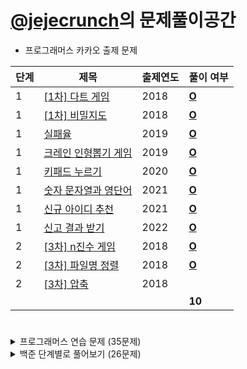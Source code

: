 # [@jejecrunch](https://github.com/jejecrunch)의 문제풀이공간

-   프로그래머스 카카오 출제 문제

| 단계 | 제목                                                                             | 출제연도 | 풀이 여부                                                                                            |
| ---- | -------------------------------------------------------------------------------- | -------- | ---------------------------------------------------------------------------------------------------- |
| 1    | [[1차] 다트 게임](https://programmers.co.kr/learn/courses/30/lessons/17682)      | 2018     | [**O**](https://github.com/jejecrunch/2021-winter-kakao/blob/main/jejecrunch/programmers/17682.java) |
| 1    | [[1차] 비밀지도](https://programmers.co.kr/learn/courses/30/lessons/17681)       | 2018     | [**O**](https://github.com/jejecrunch/2021-winter-kakao/blob/main/jejecrunch/programmers/17681.java) |
| 1    | [실패율](https://programmers.co.kr/learn/courses/30/lessons/42889)               | 2019     | [**O**](https://github.com/jejecrunch/2021-winter-kakao/blob/main/jejecrunch/programmers/42889.java) |
| 1    | [크레인 인형뽑기 게임](https://programmers.co.kr/learn/courses/30/lessons/64061) | 2019     | [**O**](https://github.com/jejecrunch/2021-winter-kakao/blob/main/jejecrunch/programmers/64061.java) |
| 1    | [키패드 누르기](https://programmers.co.kr/learn/courses/30/lessons/67256)        | 2020     | [**O**](https://github.com/jejecrunch/2021-winter-kakao/blob/main/jejecrunch/programmers/67256.java) |
| 1    | [숫자 문자열과 영단어](https://programmers.co.kr/learn/courses/30/lessons/81301) | 2021     | [**O**](https://github.com/jejecrunch/2021-winter-kakao/blob/main/jejecrunch/programmers/81301.java) |
| 1    | [신규 아이디 추천](https://programmers.co.kr/learn/courses/30/lessons/72410)     | 2021     | [**O**](https://github.com/jejecrunch/2021-winter-kakao/blob/main/jejecrunch/programmers/72410.java) |
| 1    | [신고 결과 받기](https://programmers.co.kr/learn/courses/30/lessons/92334)       | 2022     | [**O**](https://github.com/jejecrunch/2021-winter-kakao/blob/main/jejecrunch/programmers/92334.java) |
| 2    | [[3차] n진수 게임](https://programmers.co.kr/learn/courses/30/lessons/17687)     | 2018     | [**O**](https://github.com/jejecrunch/2021-winter-kakao/blob/main/jejecrunch/programmers/17687.java) |
| 2    | [[3차] 파일명 정렬](https://programmers.co.kr/learn/courses/30/lessons/17686)    | 2018     | [**O**](https://github.com/jejecrunch/2021-winter-kakao/blob/main/jejecrunch/programmers/17686.java) |
| 2    | [[3차] 압축](https://programmers.co.kr/learn/courses/30/lessons/17684)           | 2018     |                                                                                                      |
|      |                                                                                  |          | **10**                                                                                               |

#

<details>
<summary>프로그래머스 연습 문제 (35문제)</summary>
<div markdown="1">

| 카테고리   | 제목                                                                                    | 풀이 여부                                                                                            |
| ---------- | --------------------------------------------------------------------------------------- | ---------------------------------------------------------------------------------------------------- |
|            | [하샤드 수](https://programmers.co.kr/learn/courses/30/lessons/12947)                   | [**O**](https://github.com/jejecrunch/2021-winter-kakao/blob/main/jejecrunch/programmers/12947.java) |
|            | [콜라츠 추측](https://programmers.co.kr/learn/courses/30/lessons/12943)                 | [**O**](https://github.com/jejecrunch/2021-winter-kakao/blob/main/jejecrunch/programmers/12943.java) |
|            | [최대공약수와 최소공배수](https://programmers.co.kr/learn/courses/30/lessons/12935)     | [**O**](https://github.com/jejecrunch/2021-winter-kakao/blob/main/jejecrunch/programmers/12935.java) |
|            | [제일 작은 수 제거하기](https://programmers.co.kr/learn/courses/30/lessons/12940)       | [**O**](https://github.com/jejecrunch/2021-winter-kakao/blob/main/jejecrunch/programmers/12940.java) |
|            | [정수 제곱근 판별하기](https://programmers.co.kr/learn/courses/30/lessons/12934)        | [**O**](https://github.com/jejecrunch/2021-winter-kakao/blob/main/jejecrunch/programmers/12934.java) |
|            | [정수 내림차순으로 배치하기](https://programmers.co.kr/learn/courses/30/lessons/12933)  | [**O**](https://github.com/jejecrunch/2021-winter-kakao/blob/main/jejecrunch/programmers/12933.java) |
|            | [자연수 뒤집어 배열로 만들기](https://programmers.co.kr/learn/courses/30/lessons/12932) | [**O**](https://github.com/jejecrunch/2021-winter-kakao/blob/main/jejecrunch/programmers/12932.java) |
|            | [이상한 문자 만들기](https://programmers.co.kr/learn/courses/30/lessons/12930)          | [**O**](https://github.com/jejecrunch/2021-winter-kakao/blob/main/jejecrunch/programmers/12930.java) |
|            | [약수의 합](https://programmers.co.kr/learn/courses/30/lessons/12928)                   | [**O**](https://github.com/jejecrunch/2021-winter-kakao/blob/main/jejecrunch/programmers/12928.java) |
|            | [시저 암호](https://programmers.co.kr/learn/courses/30/lessons/12932)                   | [**O**](https://github.com/jejecrunch/2021-winter-kakao/blob/main/jejecrunch/programmers/12926.java) |
|            | [소수 찾기](https://programmers.co.kr/learn/courses/30/lessons/12921)                   | [**O**](https://github.com/jejecrunch/2021-winter-kakao/blob/main/jejecrunch/programmers/12921.java) |
|            | [나누어지는 숫자 배열](https://programmers.co.kr/learn/courses/30/lessons/12910)        | [**O**](https://github.com/jejecrunch/2021-winter-kakao/blob/main/jejecrunch/programmers/12910.java) |
|            | [같은 숫자는 싫어](https://programmers.co.kr/learn/courses/30/lessons/12906)            | [**O**](https://github.com/jejecrunch/2021-winter-kakao/blob/main/jejecrunch/programmers/12906.java) |
| 탐욕법     | [체육복](https://programmers.co.kr/learn/courses/30/lessons/42862)                      | [**O**](https://github.com/jejecrunch/2021-winter-kakao/blob/main/jejecrunch/programmers/42862.java) |
| 완전탐색   | [모의고사](https://programmers.co.kr/learn/courses/30/lessons/42840)                    | [**O**](https://github.com/jejecrunch/2021-winter-kakao/blob/main/jejecrunch/programmers/42840.java) |
| 정렬       | [K번째 수](https://programmers.co.kr/learn/courses/30/lessons/42748)                    | [**O**](https://github.com/jejecrunch/2021-winter-kakao/blob/main/jejecrunch/programmers/42748.java) |
| 해시       | [완주하지 못한 선수](https://programmers.co.kr/learn/courses/30/lessons/42576)          | [**O**](https://github.com/jejecrunch/2021-winter-kakao/blob/main/jejecrunch/programmers/42576.java) |
|            | [N개의 최소공배수](https://programmers.co.kr/learn/courses/30/lessons/12953)            | [**O**](https://github.com/jejecrunch/2021-winter-kakao/blob/main/jejecrunch/programmers/12953.java) |
|            | [JadenCase 문자열 만들기](https://programmers.co.kr/learn/courses/30/lessons/12951)     | [**O**](https://github.com/jejecrunch/2021-winter-kakao/blob/main/jejecrunch/programmers/12951.java) |
|            | [행렬의 곱셈](https://programmers.co.kr/learn/courses/30/lessons/12949)                 | [**O**](https://github.com/jejecrunch/2021-winter-kakao/blob/main/jejecrunch/programmers/12949.java) |
|            | [피보나치 수](https://programmers.co.kr/learn/courses/30/lessons/12945)                 | [**O**](https://github.com/jejecrunch/2021-winter-kakao/blob/main/jejecrunch/programmers/12945.java) |
|            | [최솟값 만들기](https://programmers.co.kr/learn/courses/30/lessons/12941)               | [**O**](https://github.com/jejecrunch/2021-winter-kakao/blob/main/jejecrunch/programmers/12941.java) |
|            | [최댓값과 최솟값](https://programmers.co.kr/learn/courses/30/lessons/12939)             | [**O**](https://github.com/jejecrunch/2021-winter-kakao/blob/main/jejecrunch/programmers/12939.java) |
|            | [숫자의 표현](https://programmers.co.kr/learn/courses/30/lessons/12924)                 | [**O**](https://github.com/jejecrunch/2021-winter-kakao/blob/main/jejecrunch/programmers/12924.java) |
| 동적계획법 | [땅따먹기](https://programmers.co.kr/learn/courses/30/lessons/12913)                    | [**O**](https://github.com/jejecrunch/2021-winter-kakao/blob/main/jejecrunch/programmers/12913.java) |
|            | [다음 큰 숫자](https://programmers.co.kr/learn/courses/30/lessons/12911)                | [**O**](https://github.com/jejecrunch/2021-winter-kakao/blob/main/jejecrunch/programmers/12911.java) |
|            | [올바른 괄호](https://programmers.co.kr/learn/courses/30/lessons/12909)                 | [**O**](https://github.com/jejecrunch/2021-winter-kakao/blob/main/jejecrunch/programmers/12909.java) |
| BFS, DP    | [가장 큰 정사각형 찾기](https://programmers.co.kr/learn/courses/30/lessons/12905)       | [**O**](https://github.com/jejecrunch/2021-winter-kakao/blob/main/jejecrunch/programmers/12905.java) |
| 탐욕법     | [구명보트](https://programmers.co.kr/learn/courses/30/lessons/42885)                    | [**O**](https://github.com/jejecrunch/2021-winter-kakao/blob/main/jejecrunch/programmers/42885.java) |
| 완전탐색   | [카펫](https://programmers.co.kr/learn/courses/30/lessons/42842)                        | [**O**](https://github.com/jejecrunch/2021-winter-kakao/blob/main/jejecrunch/programmers/42842.java) |
| 스택, 큐   | [다리를 지나는 트럭](https://programmers.co.kr/learn/courses/30/lessons/42583)          | [**O**](https://github.com/jejecrunch/2021-winter-kakao/blob/main/jejecrunch/programmers/42583.java) |
| 정렬       | [H-Index](https://programmers.co.kr/learn/courses/30/lessons/42747)                     | [**O**](https://github.com/jejecrunch/2021-winter-kakao/blob/main/jejecrunch/programmers/42747.java) |
| 해시       | [위장](https://programmers.co.kr/learn/courses/30/lessons/42578)                        |                                                                                                      |
| 탐욕법     | [조이스틱](https://programmers.co.kr/learn/courses/30/lessons/42860)                    |                                                                                                      |
| 완전탐색   | [소수 찾기](https://programmers.co.kr/learn/courses/30/lessons/42839)                   | [**O**](https://github.com/jejecrunch/2021-winter-kakao/blob/main/jejecrunch/programmers/42839.java) |
| 정렬       | [가장 큰 수](https://programmers.co.kr/learn/courses/30/lessons/42746)                  | [**O**](https://github.com/jejecrunch/2021-winter-kakao/blob/main/jejecrunch/programmers/42746.java) |
| 스택, 큐   | [프린터](https://programmers.co.kr/learn/courses/30/lessons/42587)                      |                                                                                                      |
| DFS, BFS   | [타겟 넘버](https://programmers.co.kr/learn/courses/30/lessons/43165)                   |                                                                                                      |
| 스택, 큐   | [기능개발](https://programmers.co.kr/learn/courses/30/lessons/42586)                    |                                                                                                      |
|            | [124 나라의 숫자](https://programmers.co.kr/learn/courses/30/lessons/12899)             |                                                                                                      |
|            | [하노이의 탑](https://programmers.co.kr/learn/courses/30/lessons/12946)                 | [**O**](https://github.com/jejecrunch/2021-winter-kakao/blob/main/jejecrunch/programmers/12946.java) |

</div>
</details>

<details>
<summary>백준 단계별로 풀어보기 (26문제)</summary>
<div markdown="1">

| 카테고리          | 제목                                                                           | 풀이 여부                                                                                                              |
| ----------------- | ------------------------------------------------------------------------------ | ---------------------------------------------------------------------------------------------------------------------- |
| 입출력과 사칙연산 | [??!](https://www.acmicpc.net/problem/10926)                                   | [**O**](https://github.com/jejecrunch/2021-winter-kakao/blob/main/jejecrunch/BAEKJOON/Surprised_10926.java)            |
| 입출력과 사칙연산 | [1998년생인 내가 태국에서는 2541년생?!](https://www.acmicpc.net/problem/18108) | [**O**](https://github.com/jejecrunch/2021-winter-kakao/blob/main/jejecrunch/BAEKJOON/BUDtoAD_18108.java)              |
| 브루트포스        | [블랙잭](https://www.acmicpc.net/problem/2798)                                 | [**O**](https://github.com/jejecrunch/2021-winter-kakao/blob/main/jejecrunch/BAEKJOON/Blackjack_2798.java)             |
| 브루트포스        | [분해합](https://www.acmicpc.net/problem/2231)                                 | [**O**](https://github.com/jejecrunch/2021-winter-kakao/blob/main/jejecrunch/BAEKJOON/Decompose_2231.java)             |
| 브루트포스        | [덩치](https://www.acmicpc.net/problem/7568)                                   | [**O**](https://github.com/jejecrunch/2021-winter-kakao/blob/main/jejecrunch/BAEKJOON/Bulk_7568.java)                  |
| 브루트포스        | [체스판 다시 칠하기](https://www.acmicpc.net/problem/1018)                     | [**O**](https://github.com/jejecrunch/2021-winter-kakao/blob/main/jejecrunch/BAEKJOON/Repaint_1018.java)               |
| 브루트포스        | [영화감독 숌](https://www.acmicpc.net/problem/1436)                            | [**O**](https://github.com/jejecrunch/2021-winter-kakao/blob/main/jejecrunch/BAEKJOON/DirectorSyom_1436.java)          |
| 브루트포스        | [일곱 난쟁이](https://www.acmicpc.net/problem/2309)                            | [**O**](https://github.com/jejecrunch/2021-winter-kakao/blob/main/jejecrunch/BAEKJOON/SevenDwarfs_2309.java)           |
| 브루트포스        | [사탕 게임](https://www.acmicpc.net/problem/3085)                              | [**O**](https://github.com/jejecrunch/2021-winter-kakao/blob/main/jejecrunch/BAEKJOON/CandyGame_3085.java)             |
| 브루트포스        | [날짜 계산](https://www.acmicpc.net/problem/1476)                              | [**O**](https://github.com/jejecrunch/2021-winter-kakao/blob/main/jejecrunch/BAEKJOON/CalDate_1476.java)               |
| 브루트포스        | [리모컨](https://www.acmicpc.net/problem/1107)                                 |                                                                                                                        |
| 브루트포스        | [테트로미노](https://www.acmicpc.net/problem/14500)                            |                                                                                                                        |
| 브루트포스        | [카잉 달력](https://www.acmicpc.net/problem/6064)                              |                                                                                                                        |
| 브루트포스        | [수 이어 쓰기 1](https://www.acmicpc.net/problem/6064)                         |                                                                                                                        |
| 브루트포스, DP    | [1, 2, 3 더하기](https://www.acmicpc.net/problem/6064)                         | [**O**](https://github.com/jejecrunch/2021-winter-kakao/blob/main/jejecrunch/BAEKJOON/Sum_123_9095.java)               |
| 정렬              | [수 정렬하기](https://www.acmicpc.net/problem/2750)                            | [**O**](https://github.com/jejecrunch/2021-winter-kakao/blob/main/jejecrunch/BAEKJOON/SortNumber_2750.java)            |
| 정렬              | [수 정렬하기2](https://www.acmicpc.net/problem/2751)                           | [**O**](https://github.com/jejecrunch/2021-winter-kakao/blob/main/jejecrunch/BAEKJOON/SortNumber2_2751.java)           |
| 정렬              | [수 정렬하기3](https://www.acmicpc.net/problem/10989)                          | [**O**](https://github.com/jejecrunch/2021-winter-kakao/blob/main/jejecrunch/BAEKJOON/SortNumber3_10989.java)          |
| 정렬              | [통계학](https://www.acmicpc.net/problem/2108)                                 | [**O**](https://github.com/jejecrunch/2021-winter-kakao/blob/main/jejecrunch/BAEKJOON/Statistics_2108.java)            |
| 정렬              | [소트인사이드](https://www.acmicpc.net/problem/1427)                           | [**O**](https://github.com/jejecrunch/2021-winter-kakao/blob/main/jejecrunch/BAEKJOON/SortInside_1427.java)            |
| 정렬              | [좌표 정렬하기](https://www.acmicpc.net/problem/11650)                         | [**O**](https://github.com/jejecrunch/2021-winter-kakao/blob/main/jejecrunch/BAEKJOON/SortLocation_11650.java)         |
| 정렬              | [좌표 정렬하기 2](https://www.acmicpc.net/problem/11651)                       | [**O**](https://github.com/jejecrunch/2021-winter-kakao/blob/main/jejecrunch/BAEKJOON/SortLocation2_11651.java)        |
| 정렬              | [단어 정렬](https://www.acmicpc.net/problem/1181)                              | [**O**](https://github.com/jejecrunch/2021-winter-kakao/blob/main/jejecrunch/BAEKJOON/Word_1181.java)                  |
| 정렬              | [나이순 정렬](https://www.acmicpc.net/problem/10814)                           | [**O**](https://github.com/jejecrunch/2021-winter-kakao/blob/main/jejecrunch/BAEKJOON/SortOlder_10814.java)            |
| 정렬              | [좌표 압축](https://www.acmicpc.net/problem/18870)                             | [**O**](https://github.com/jejecrunch/2021-winter-kakao/blob/main/jejecrunch/BAEKJOON/LocationComporession_18870.java) |
| 수                | [1](https://www.acmicpc.net/problem/4375)                                      | [**O**](https://github.com/jejecrunch/2021-winter-kakao/blob/main/jejecrunch/BAEKJOON/One_4375.java)                   |
| 수                | [약수](https://www.acmicpc.net/problem/1037)                                   | [**O**](https://github.com/jejecrunch/2021-winter-kakao/blob/main/jejecrunch/BAEKJOON/Divisior_1037.java)              |
| 수, DP            | [약수의 합](https://www.acmicpc.net/problem/17425)                             | [**O**](https://github.com/jejecrunch/2021-winter-kakao/blob/main/jejecrunch/BAEKJOON/SumDivisor_17425.java)           |
| 수, DP            | [약수의 합 2](https://www.acmicpc.net/problem/17427)                           | [**O**](https://github.com/jejecrunch/2021-winter-kakao/blob/main/jejecrunch/BAEKJOON/SumDivisor2_17427.java)          |
| 수                | [최대공약수와 최소공배수](https://www.acmicpc.net/problem/2609)                | [**O**](https://github.com/jejecrunch/2021-winter-kakao/blob/main/jejecrunch/BAEKJOON/GCD_LCM_2609.java)               |

</div>
</details>
